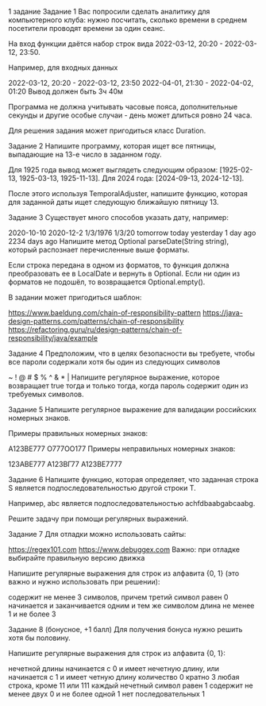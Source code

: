 1 задание
Задание 1
Вас попросили сделать аналитику для компьютерного клуба: нужно посчитать, сколько времени в среднем посетители проводят времени за один сеанс.

На вход функции даётся набор строк вида 2022-03-12, 20:20 - 2022-03-12, 23:50.

Например, для входных данных

2022-03-12, 20:20 - 2022-03-12, 23:50
2022-04-01, 21:30 - 2022-04-02, 01:20
Вывод должен быть 3ч 40м

Программа не должна учитывать часовые пояса, дополнительные секунды и другие особые случаи - день может длиться ровно 24 часа.

Для решения задания может пригодиться класс Duration.


Задание 2
Напишите программу, которая ищет все пятницы, выпадающие на 13-е число в заданном году.

Для 1925 года вывод может выглядеть следующим образом: [1925-02-13, 1925-03-13, 1925-11-13]. Для 2024 года: [2024-09-13, 2024-12-13].

После этого используя TemporalAdjuster, напишите функцию, которая для заданной даты ищет следующую ближайшую пятницу 13.


Задание 3
Существует много способов указать дату, например:

2020-10-10
2020-12-2
1/3/1976
1/3/20
tomorrow
today
yesterday
1 day ago
2234 days ago
Напишите метод Optional<LocalDate> parseDate(String string), который распознает перечисленные выше форматы.

Если строка передана в одном из форматов, то функция должна преобразовать ее в LocalDate и вернуть в Optional. Если ни один из форматов не подошёл, то возвращается Optional.empty().

В задании может пригодиться шаблон:

https://www.baeldung.com/chain-of-responsibility-pattern
https://java-design-patterns.com/patterns/chain-of-responsibility
https://refactoring.guru/ru/design-patterns/chain-of-responsibility/java/example

Задание 4
Предположим, что в целях безопасности вы требуете, чтобы все пароли содержали хотя бы один из следующих символов

~ ! @ # $ % ^ & * |
Напишите регулярное выражение, которое возвращает true тогда и только тогда, когда пароль содержит один из требуемых символов.


Задание 5
Напишите регулярное выражение для валидации российских номерных знаков.

Примеры правильных номерных знаков:

А123ВЕ777
О777ОО177
Примеры неправильных номерных знаков:

123АВЕ777
А123ВГ77
А123ВЕ7777

Задание 6
Напишите функцию, которая определяет, что заданная строка S является подпоследовательностью другой строки T.

Например, abc является подпоследовательностью achfdbaabgabcaabg.

Решите задачу при помощи регулярных выражений.


Задание 7
Для отладки можно использовать сайты:

https://regex101.com
https://www.debuggex.com
Важно: при отладке выбирайте правильную версию движка

Напишите регулярные выражения для строк из алфавита {0, 1} (это важно и нужно использовать при решении):

содержит не менее 3 символов, причем третий символ равен 0
начинается и заканчивается одним и тем же символом
длина не менее 1 и не более 3

Задание 8 (бонусное, +1 балл)
Для получения бонуса нужно решить хотя бы половину.

Напишите регулярные выражения для строк из алфавита {0, 1}:

нечетной длины
начинается с 0 и имеет нечетную длину, или начинается с 1 и имеет четную длину
количество 0 кратно 3
любая строка, кроме 11 или 111
каждый нечетный символ равен 1
содержит не менее двух 0 и не более одной 1
нет последовательных 1
